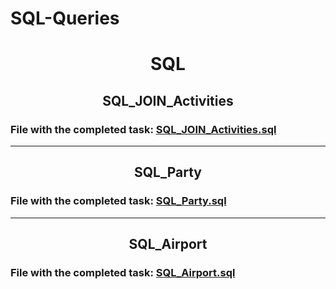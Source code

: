 # SQL-Queries
<h1 align= "center">SQL</h1>
<h2 align= "center">SQL_JOIN_Activities</h2>

### File with the completed task: [SQL_JOIN_Activities.sql](https://github.com/Viktroria94/SQL-Queries/blob/main/SQL_JOIN_Activities.sql)

___

<h2 align= "center">SQL_Party</h2>

### File with the completed task: [SQL_Party.sql](https://github.com/Viktroria94/SQL-Queries/blob/main/SQL_Party.sql)

___

<h2 align= "center">SQL_Airport</h2>

### File with the completed task: [SQL_Airport.sql](https://github.com/Viktroria94/SQL-Queries/blob/main/SQL_Airport.sql)
